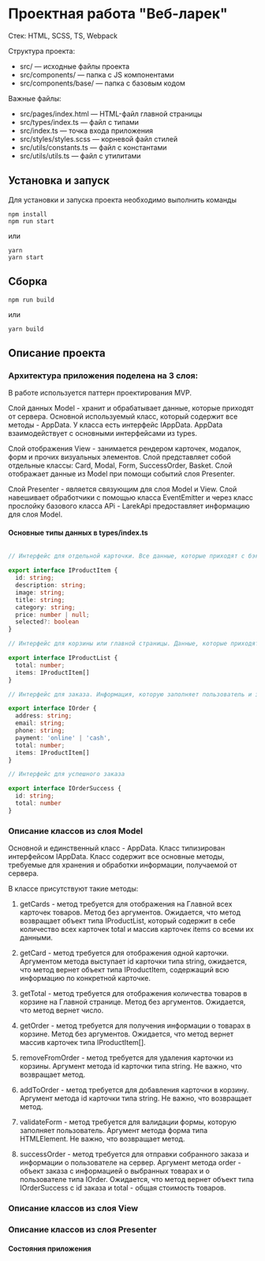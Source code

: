 # Проектная работа "Веб-ларек"

Стек: HTML, SCSS, TS, Webpack

Структура проекта:
- src/ — исходные файлы проекта
- src/components/ — папка с JS компонентами
- src/components/base/ — папка с базовым кодом

Важные файлы:
- src/pages/index.html — HTML-файл главной страницы
- src/types/index.ts — файл с типами
- src/index.ts — точка входа приложения
- src/styles/styles.scss — корневой файл стилей
- src/utils/constants.ts — файл с константами
- src/utils/utils.ts — файл с утилитами

## Установка и запуск
Для установки и запуска проекта необходимо выполнить команды

```
npm install
npm run start
```

или

```
yarn
yarn start
```
## Сборка

```
npm run build
```

или

```
yarn build
```

## Описание проекта

### Архитектура приложения поделена на 3 слоя:

В работе используется паттерн проектирования MVP. 

Слой данных Model - хранит и обрабатывает данные, которые приходят от сервера. Основной используемый класс, который содержит все методы - AppData. У класса есть интерфейс IAppData. AppData взаимодействует с основными интерфейсами из types.

Слой отображения View - занимается рендером карточек, модалок, форм и прочих визуальных элементов. Слой представляет собой отдельные классы:  Card, Modal, Form, SuccessOrder, Basket. Слой отображает данные из Model при помощи событий слоя Presenter.

Слой Presenter - является связующим для слоя Model и View. Слой навешивает обработчики с помощью класса EventEmitter и через класс прослойку базового класса APi - LarekApi предоставляет информацию для слоя Model.


#### Основные типы данных в types/index.ts

```typescript

// Интерфейс для отдельной карточки. Все данные, которые приходят с бэка, а также опциональное свойство selected - добавлен ли товар в корзину

export interface IProductItem {
  id: string;
  description: string;
  image: string;
  title: string;
  category: string;
  price: number | null;
  selected?: boolean
}

// Интерфейс для корзины или главной страницы. Данные, которые приходят с бэка.

export interface IProductList {
  total: number;
  items: IProductItem[]
}

// Интерфейс для заказа. Информация, которую заполняет пользователь и затем отправляет на сервер вместе с выбранными товарами из корзины.

export interface IOrder {
  address: string;
  email: string;
  phone: string;
  payment: 'online' | 'cash',
  total: number;
  items: IProductItem[]
}

// Интерфейс для успешного заказа

export interface IOrderSuccess {
  id: string;
  total: number
}

```

### Описание классов из слоя Model

Основной и единственный класс - AppData. Класс типизирован интерфейсом IAppData. Класс содержит все основные методы, требуемые для хранения и обработки информации, получаемой от сервера. 

В классе присутствуют такие методы:

1. getCards - метод требуется для отображения на Главной всех карточек товаров. Метод без аргументов. Ожидается, что метод возвращает объект типа IProductList, который содержит в себе количество всех карточек total и массив карточек items со всеми их данными.

2. getCard - метод требуется для отображения одной карточки. Аргументом метода выступает id карточки типа string, ожидается, что метод вернет объект типа IProductItem, содержащий всю информацию по конкретной карточке. 

3. getTotal - метод требуется для отображения количества товаров в корзине на Главной странице. Метод без аргументов. Ожидается, что метод вернет число.

4. getOrder - метод требуется для получения информации о товарах в корзине. Метод без аргументов. Ожидается, что метод вернет массив карточек типа IProductItem[].

5. removeFromOrder - метод требуется для удаления карточки из корзины. Аргумент метода id карточки типа string. Не важно, что возвращает метод.

6. addToOrder - метод требуется для добавления карточки в корзину. Аргумент метода id карточки типа string.  Не важно, что возвращает метод.

7. validateForm - метод требуется для валидации формы, которую заполняет пользователь. Аргумент метода форма типа HTMLElement.  Не важно, что возвращает метод.

8. successOrder - метод требуется для отправки собранного заказа и информации о пользователе на сервер. Аргумент метода order - объект заказа с информацией о выбранных товарах и о пользователе типа IOrder. Ожидается, что метод вернет объект типа IOrderSuccess с id заказа и total - общая стоимость товаров.

### Описание классов из слоя View

### Описание классов из слоя Presenter
  
#### Состояния приложения

